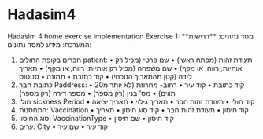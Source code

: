 # Hadasim4
Hadasim 4 home exercise implementation 
Exercise 1:
**מסד נתונים:
**דרישות המערכת:
מידע למסד נתונים:
1.	חברים בקופת החולים patient:
•	תעודת זהות (מפתח ראשי)
•	שם פרטי (מכיל רק אותיות, רווח, או מקף)
•	שם משפחה (מכיל רק אותיות, רווח, או מקף)
•	תאריך לידה (קטן מהתאריך הנוכחי)
•	קוד כתובת
•	תמונה
•	סטטוס
2.	כתובת חבר Paddress:
•	קוד כתובת
•	קוד עיר
•	רחוב- מחרוזת (לא יותר מ20 תווים)
•	מס' בנין (רק מספר)
•	מספר דירה (רק מספר)
3.	חולי sickness Period
•	קוד חולי
•	תעודת זהות חבר
•	תאריך גילוי
•	תאריך יציאה
4.	התחסנות: Vaccination
•	קוד חיסון
•	תעודת זהות חבר
•	קוד סוג חיסון
•	תאריך
5.	סוג החיסון: VaccinationType
•	קוד חיסון
•	שם חיסון
6.	ערים: City
•	קוד עיר
•	שם עיר
